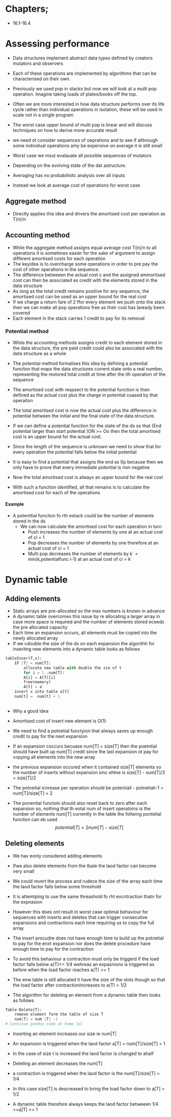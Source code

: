 # Chapters;
- 16.1-16.4
# Assessing performance
- Data structures implement abstract data types defined by creators mutators and observers
- Each of these operations are implemented by algorithms that can be characterised on their own.
- Previously we used pop in stacks but now we will look at a multi pop operation. Imagine taking loads of plates/books off the top.

- Often we are more interested in how  data structure performs over its life cycle rather than individual operations in isolation, these will be used in scale not in a single program
- The worst case upper bound of multi pop is linear and will discuss techniques on how to derive more accurate result

- we need ot consider sequences of oeprations and to see if althrough some individual operations amy be expensive on average it is still small
- Worst case we msut evalauate all possible sequences of mutators
- Depending on the evolving state of the dat astructure.


- Averaging has no probabilisitc analysis over all inputs
- Instead we look at average cost of operations for worst case
## Aggregate method
- Directly applies this idea and drivers the amortised cost per operation as T(n)/n

## Accounting method

- While the aggregate method assigns equal average cost T(n)/n to all operations it is sometimes easier for the sake of argument to assign different amortised costs for each operation
- The keyidea is to overcharge some operations in order to pre pay the cost of other operations in the sequence.
- The difference betweeen the actual cost c and the assigned ammortised cost can then be associated as credit with the elements stored in the data structure
- As long as the total credit remains positive for any sequence, the amortised cost can be used as an upper bound for the real cost
- If we charge a return fare of 2 ffor every element we push onto the stack then we can make all pop operations free as their cost has laready been covered
- Each element in the stack carries 1 credit to pay for its removal
### Potential method

- While the accounting methods assigns credit to each element stored in the data structure, the pre paid credit could also be associated with the data structure as a whole
- The potential method formalises this idea by defining a potential funciton that maps the data structures current state onto a real number, representing the restored total credit at time after the ith operation of the sequence
- The amortised cost with respsect to the potential function is then defined as the actual cost plus the charge in potential cuased by that operaiton
- The total amortised cost is now the actual cost plus the difference in potential between the initial and the final state of the data structure.
- If we can define a potential function for the state of the ds so that (End potential larger than start potential )ON >= Oo then the total amortised cost is an upper bound for the actual cost.
- Since the length of the sequence is unknown we need to show that for every operation the potential falls below the initial potential
- It is easy to find a potential that assigns the end as 0p because then we only have to prove that every immediate potential is non negative
- Now the total amortised cost is always an upper bound for the real cost

- With such a function identified, all that remains is to calculate the amortised cost for each of the operations


#### Example

- A potenttial funciton fo rth estack could be the number of elements stored in the ds
	- We can now calculate the amortised cost for each operation in turn
		- Push increases the number of elements by one at an actual cost of ci = 1
		- Pop decreases the number of elements by one therefore at an actual cost of ci = 1
		- Multi pop decreases the number of elements by k\` = min(k,potentialfunc i-1) at an actual cost of ci = k\`


# Dynamic table

## Adding elements
- Static arrays are pre-allocated so the max numbers is known in advance
- A dynamic table overcomes this issue by re allocating a larger array in case more space is required and the number of elements stored eceeds the pre allocated capacity
- Each time an expansion occurs, all elements must be copied into the newly allocated array
- If we cdouble the size of the ds on each expansion the algorithh for inseritng new elements into a dynamic table looks as follows

```python
tableInser(T,x):
	if |T| = num[T]:
		allocate new table with double the zie of t
		for i = 1..num[T]:
		A[i] = A(T)[i]
		free(memory)
		A[t] = a`
	insert x into table a[t]
	num[t] =  num[t] + 1
	

```

- Why a good idea
- Amortised cost of insert new element is O(1)
- We need to find a potnetial functyion that always saves up enough credit to pay for the next expansion
- If an expansion coccurs becuase num[T] = size[T] then the poetntial should have built up num[T] credit since the last expansion ot pay for copying all elements into the new array
- the previous expansion occured when it contained size|T| elements so the number of inserts without expansion sinc ehtne is size[T] - sum[T]/2 = size[T]/2
- The potneital icnrease per operation should be potentiali - potnetiali-1 = num[T]/size[T] = 2

- The ponential functoin should also reset back to zero after each expansion so, nothing that th eotal num of insert operatoins is the number of elements num[T] currently in the table the follwing ponteital function can eb used
$$
potential[T] = 2num[T] - size[T]
$$

## Deleting elements

- We hav eonly considered adding elements
- Ifwe also delete elements from the tbale the laod factor can become very small
- We could revert the process and rudece the size of the array each time the laod factor falls below some threshold
- It is attemtping to use the same threashold fo rht eocntraction thatn for the expnasion
- However this does ont result in worst case optimal behaviour for sequences with inserts and deletes that can trigger consecutive expansions and contractions each time requiring us to copy the full array

- The insert procudre does not have enough time to build up the potnetial to pay for the enxt expansion nor does the delete procedure have enough time to pay for the contraction

- To avoid this behaviour a contraciton must only be triggerd if the load factor falls below a(T)<= 1/4 wehreas an expasnions is triggered as before when the load factor reaches a(T) >= 1
- The enw table is still allocated ti have the size of the slots though so that the load factor after contractionincreases to a(T) = 1/2

- The algorithm for deleting an element from a dynamic table then looks as follows

```python
Table-Delete(T):
	remove element form the table of size T
	num|T| = num |T| -1
# Continue pseduo code at home lol
```


- Inserting an element increases our size ie num|T|
- An expansion is triggered when the laod factor a[T] = num[T]/size[T] = 1
- In the case of size t is increased the laod factor is changed to  ahalf

- Deleting an element decreases the num[T]
- a contraction is triggered when the laod factor is the num[T]/size[T] = 1/4
- In this case size[T] is descreased to bring the load factor down to a[T] = 1/2
- A dynamic table therefore always keeps the laod factor betweeen 1/4 <=a[T] <= 1